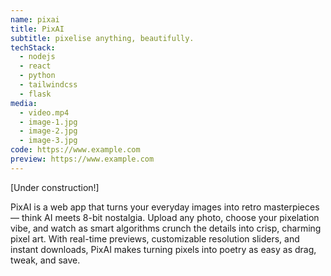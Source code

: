 ```yaml
---
name: pixai
title: PixAI
subtitle: pixelise anything, beautifully.
techStack:
  - nodejs
  - react
  - python
  - tailwindcss
  - flask
media:
  - video.mp4
  - image-1.jpg
  - image-2.jpg
  - image-3.jpg
code: https://www.example.com
preview: https://www.example.com
---
```


[Under construction!]

PixAI is a web app that turns your everyday images into retro masterpieces — think AI meets 8-bit nostalgia. Upload any photo, choose your pixelation vibe, and watch as smart algorithms crunch the details into crisp, charming pixel art. With real-time previews, customizable resolution sliders, and instant downloads, PixAI makes turning pixels into poetry as easy as drag, tweak, and save.
